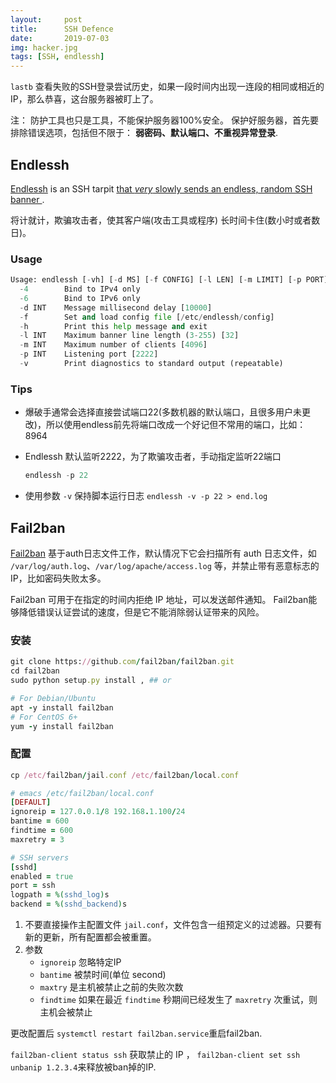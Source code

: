 ```yaml
---
layout:     post
title:      SSH Defence
date:       2019-07-03
img: hacker.jpg
tags: [SSH, endlessh]
---
```



`lastb`  查看失败的SSH登录尝试历史，如果一段时间内出现一连段的相同或相近的IP，那么恭喜，这台服务器被盯上了。

注： 防护工具也只是工具，不能保护服务器100%安全。 保护好服务器，首先要排除错误选项，包括但不限于： **弱密码、默认端口、不重视异常登录**.

## Endlessh

[Endlessh](https://github.com/skeeto/endlessh) is an SSH tarpit [that *very* slowly sends an endless, random SSH banner ](https://nullprogram.com/blog/2019/03/22/).

将计就计，欺骗攻击者，使其客户端(攻击工具或程序) 长时间卡住(数小时或者数日)。

### Usage

```python
Usage: endlessh [-vh] [-d MS] [-f CONFIG] [-l LEN] [-m LIMIT] [-p PORT]
  -4        Bind to IPv4 only
  -6        Bind to IPv6 only
  -d INT    Message millisecond delay [10000]
  -f        Set and load config file [/etc/endlessh/config]
  -h        Print this help message and exit
  -l INT    Maximum banner line length (3-255) [32]
  -m INT    Maximum number of clients [4096]
  -p INT    Listening port [2222]
  -v        Print diagnostics to standard output (repeatable)
```

### Tips

* 爆破手通常会选择直接尝试端口22(多数机器的默认端口，且很多用户未更改)，所以使用endless前先将端口改成一个好记但不常用的端口，比如：8964

* Endlessh 默认监听2222，为了欺骗攻击者，手动指定监听22端口 

  ```python
  endlessh -p 22
  ```

* 使用参数 `-v` 保持脚本运行日志 `endlessh -v -p 22 > end.log`



## Fail2ban

[Fail2ban](https://github.com/fail2ban/fail2ban) 基于auth日志文件工作，默认情况下它会扫描所有 auth 日志文件，如 `/var/log/auth.log`、`/var/log/apache/access.log` 等，并禁止带有恶意标志的IP，比如密码失败太多。

Fail2ban 可用于在指定的时间内拒绝 IP 地址，可以发送邮件通知。 Fail2ban能够降低错误认证尝试的速度，但是它不能消除弱认证带来的风险。 

### 安装

```ruby
git clone https://github.com/fail2ban/fail2ban.git
cd fail2ban
sudo python setup.py install , ## or 

# For Debian/Ubuntu
apt -y install fail2ban
# For CentOS 6+
yum -y install fail2ban
```



### 配置

```ruby
cp /etc/fail2ban/jail.conf /etc/fail2ban/local.conf

# emacs /etc/fail2ban/local.conf
[DEFAULT]
ignoreip = 127.0.0.1/8 192.168.1.100/24
bantime = 600
findtime = 600
maxretry = 3

# SSH servers
[sshd]
enabled = true
port = ssh
logpath = %(sshd_log)s
backend = %(sshd_backend)s
```



1. 不要直接操作主配置文件 ```jail.conf```，文件包含一组预定义的过滤器。只要有新的更新，所有配置都会被重置。
2. 参数 
   * `ignoreip` 忽略特定IP 
   * `bantime` 被禁时间(单位 second)
   * `maxtry` 是主机被禁止之前的失败次数
   * `findtime` 如果在最近 `findtime` 秒期间已经发生了 `maxretry` 次重试，则主机会被禁止 

更改配置后 `systemctl restart fail2ban.service`重启fail2ban. 

`fail2ban-client status ssh`  获取禁止的 IP ， `fail2ban-client set ssh unbanip 1.2.3.4`来释放被ban掉的IP.

